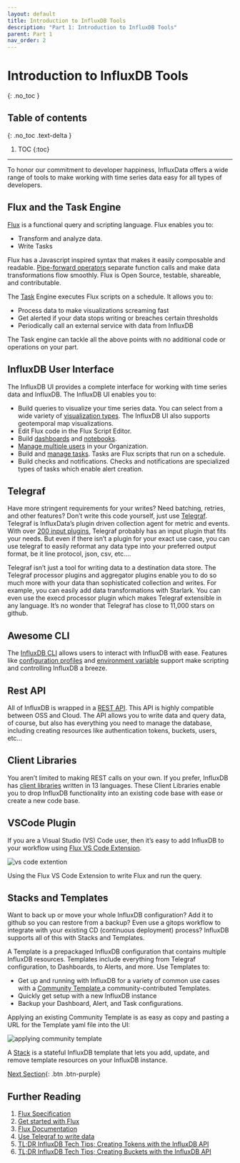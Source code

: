 ```yaml
---
layout: default
title: Introduction to InfluxDB Tools
description: "Part 1: Introduction to InfluxDB Tools"
parent: Part 1
nav_order: 2
---
```


# Introduction to InfluxDB Tools
{: .no_toc }

## Table of contents
{: .no_toc .text-delta }

1. TOC
{:toc}

---
To honor our commitment to developer happiness, InfluxData offers a wide range of tools to make working with time series data easy for all types of developers. 


## Flux and the Task Engine 

[Flux](https://docs.influxdata.com/influxdb/cloud/query-data/get-started/) is a functional query and scripting language. Flux enables you to:

* Transform and analyze data. 
* Write Tasks

Flux has a Javascript inspired syntax that makes it easily composable and readable. [Pipe-forward operators](https://docs.influxdata.com/flux/v0.x/get-started/syntax-basics/) separate function calls and make data transformations flow smoothly. Flux is Open Source, testable, shareable, and contributable. 

The [Task](https://docs.influxdata.com/influxdb/cloud/process-data/manage-tasks/) Engine executes Flux scripts on a schedule. It allows you to: 

* Process data to make visualizations screaming fast
* Get alerted if your data stops writing or breaches certain thresholds
* Periodically call an external service with data from InfluxDB

The Task engine can tackle all the above points with no additional code or operations on your part.


## InfluxDB User Interface

The InfluxDB UI provides a complete interface for working with time series data and InfluxDB. The InfluxDB UI enables you to:

* Build queries to visualize your time series data. You can select from a wide variety of [visualization types](https://docs.influxdata.com/influxdb/cloud/visualize-data/visualization-types/). The InfluxDB UI also supports geotemporal map visualizations. 
* Edit Flux code in the Flux Script Editor.
* Build [dashboards](https://docs.influxdata.com/influxdb/cloud/visualize-data/dashboards/) and [notebooks](https://docs.influxdata.com/influxdb/cloud/notebooks/).
* [Manage multiple users](https://docs.influxdata.com/influxdb/cloud/account-management/multi-user/) in your Organization.
* Build and [manage tasks](https://docs.influxdata.com/influxdb/cloud/process-data/manage-tasks/). Tasks are Flux scripts that run on a schedule. 
* Build checks and notifications. Checks and notifications are specialized types of tasks which enable alert creation. 


## Telegraf 

Have more stringent requirements for your writes? Need batching, retries, and other features? Don’t write this code yourself, just use [Telegraf](https://www.influxdata.com/time-series-platform/telegraf/). Telegraf is InfluxData’s plugin driven collection agent for metric and events.  With over [200 input plugins](https://github.com/influxdata/telegraf/tree/master/plugins/inputs), Telegraf  probably has an input plugin that fits your needs. But even if there isn’t a plugin for your exact use case, you can use telegraf to easily reformat any data type into your preferred output format, be it line protocol, json, csv, etc…. 

Telegraf isn’t just a tool for writing data to a destination data store. The Telegraf processor plugins and aggregator plugins enable you to do so much more with your data than sophisticated collection and writes. For example, you can easily add data transformations with Starlark. You can even use the execd processor plugin which makes Telegraf extensible in any language. It’s no wonder that Telegraf has close to 11,000 stars on github.  


## Awesome CLI

The [InfluxDB CLI](https://docs.influxdata.com/influxdb/cloud/reference/cli/influx/) allows users to interact with InfluxDB with ease. Features like [configuration profiles](https://docs.influxdata.com/influxdb/cloud/sign-up/#step-5-set-up-a-configuration-profile) and [environment variable](https://docs.influxdata.com/influxdb/v2.0/reference/cli/influx/#mapped-environment-variables) support make scripting and controlling InfluxDB a breeze.


## Rest API

All of InfluxDB is wrapped in a [REST API](https://docs.influxdata.com/influxdb/v2.0/api/). This API is highly compatible between OSS and Cloud. The API allows you to write data and query data, of course, but also has everything you need to manage the database, including creating resources like authentication tokens, buckets, users, etc…


## Client Libraries	

You aren’t limited to making REST calls on your own. If you prefer, InfluxDB has [client libraries](https://docs.influxdata.com/influxdb/cloud/api-guide/client-libraries/) written in 13 languages. These Client Libraries enable you to drop InfluxDB functionality into an existing code base with ease or create a new code base.


## VSCode Plugin

If you are a Visual Studio (VS) Code user, then it’s easy to add InfluxDB to your workflow using [Flux VS Code Extension](https://docs.influxdata.com/influxdb/cloud/tools/flux-vscode/).

![vs code extention]({{site.url}}/assets/images/part-1/introduction-to-influxdb-tools/1-vs-code.png)

Using the Flux VS Code Extension to write Flux and run the query. 


## Stacks and Templates

Want to back up or move your whole InfluxDB configuration? Add it to github so you can restore from a backup? Even use a gitops workflow to integrate with your existing CD (continuous deployment) process? InfluxDB supports all of this with Stacks and Templates. 

A Template is a prepackaged InfluxDB configuration that contains multiple InfluxDB resources. Templates include everything from Telegraf configuration, to Dashboards, to Alerts, and more. Use Templates to:



* Get up and running with InfluxDB for a variety of common use cases with a [Community Template](https://github.com/influxdata/community-templates),a community-contributed Templates. 
* Quickly get setup with a new InfluxDB instance
* Backup your Dashboard, Alert, and Task configurations. 

Applying an existing Community Template is as easy as copy and pasting a URL for the Template yaml file into the UI: 

![applying community template]({{site.url}}/assets/images/part-1/introduction-to-influxdb-tools/2-community-template.png)


A [Stack](https://docs.influxdata.com/influxdb/cloud/influxdb-templates/stacks/) is a stateful InfluxDB template that lets you add, update, and remove template resources on your InfluxDB instance. 

[Next Section]({{site.baseurl}}/docs/part-1/setting-up-influxdb){: .btn .btn-purple}

## Further Reading
1. [Flux Specification](https://github.com/influxdata/flux/blob/master/docs/SPEC.md)
2. [Get started with Flux](https://docs.influxdata.com/flux/v0.x/get-started/)
3. [Flux Documentation](https://docs.influxdata.com/flux/v0.x/)
4. [Use Telegraf to write data](https://docs.influxdata.com/influxdb/v2.1/write-data/no-code/use-telegraf/)
5. [TL;DR InfluxDB Tech Tips; Creating Tokens with the InfluxDB API](https://www.influxdata.com/blog/tldr-influxdb-tech-tips-creating-tokens-influxdb-api/)
6. [TL;DR InfluxDB Tech Tips; Creating Buckets with the InfluxDB API](https://www.influxdata.com/blog/tldr-influxdb-tech-tips-creating-buckets-influxdb-api/)

